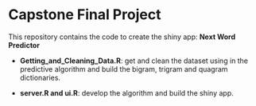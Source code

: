# Capstone Final Project
This repository contains the code to create the shiny app: **Next Word Predictor**

* **Getting_and_Cleaning_Data.R**: get and clean the dataset using in the predictive algorithm and build the bigram, trigram and quagram dictionaries.

* **server.R and ui.R**: develop the algorithm and build the shiny app.
